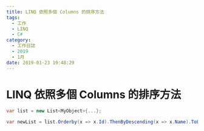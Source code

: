 ```yaml
---
title: LINQ 依照多個 Columns 的排序方法
tags:
  - 工作
  - LINQ
  - C#
category:
  - 工作日誌
  - 2019
  - 1月
date: 2019-01-23 19:48:29
---
```

# LINQ 依照多個 Columns 的排序方法 #

```C#
var list = new List<MyObject>{...};

var newList = list.Orderby(x => x.Id).ThenByDescending(x => x.Name).ToList();
```